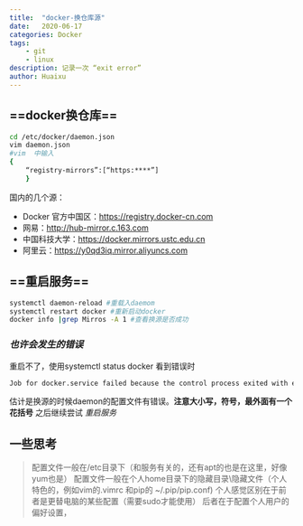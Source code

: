 ```yaml
---
title:  "docker-换仓库源"
date:   2020-06-17
categories: Docker 
tags: 
    - git
    - linux
description: 记录一次 “exit error”
author: Huaixu
---
```


## ==docker换仓库==
```bash
cd /etc/docker/daemon.json
vim daemon.json
#vim  中输入
{
	“registry-mirrors”:[“https:****”]
	}
```
国内的几个源：
- Docker 官方中国区：https://registry.docker-cn.com
 - 网易：http://hub-mirror.c.163.com
- 中国科技大学：https://docker.mirrors.ustc.edu.cn
- 阿里云：https://y0qd3iq.mirror.aliyuncs.com

## ==重启服务==
```bash
systemctl daemon-reload #重载入daemom
systemctl restart docker #重新启动docker
docker info |grep Mirros -A 1 #查看换源是否成功
```
### *也许会发生的错误*
重启不了，使用systemctl status docker 看到错误时
```bash
Job for docker.service failed because the control process exited with error code.
```
估计是换源的时候daemon的配置文件有错误。**注意大小写，符号，最外面有一个花括号**
之后继续尝试 *重启服务*


## 一些思考
>配置文件一般在/etc目录下（和服务有关的，还有apt的也是在这里，好像yum也是）
>配置文件一般在个人home目录下的隐藏目录\隐藏文件（个人特色的，例如vim的.vimrc 和pip的 ~/.pip/pip.conf)
>个人感觉区别在于前者是更替电脑的某些配置（需要sudo才能使用）
>后者在于配置个人用户的偏好设置，
